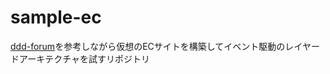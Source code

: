 # sample-ec

[ddd-forum](https://github.com/stemmlerjs/ddd-forum)を参考しながら仮想のECサイトを構築してイベント駆動のレイヤードアーキテクチャを試すリポジトリ
